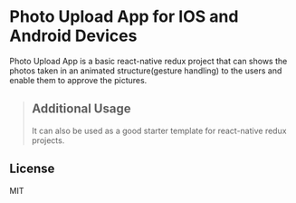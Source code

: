 # Photo Upload App for IOS and Android Devices

Photo Upload App is a basic react-native redux project that can shows the photos taken in an animated structure(gesture handling) to the users and enable them to approve the pictures.

> ## Additional Usage
> It can also be used as a good starter template 
> for react-native redux projects.


## License

MIT
